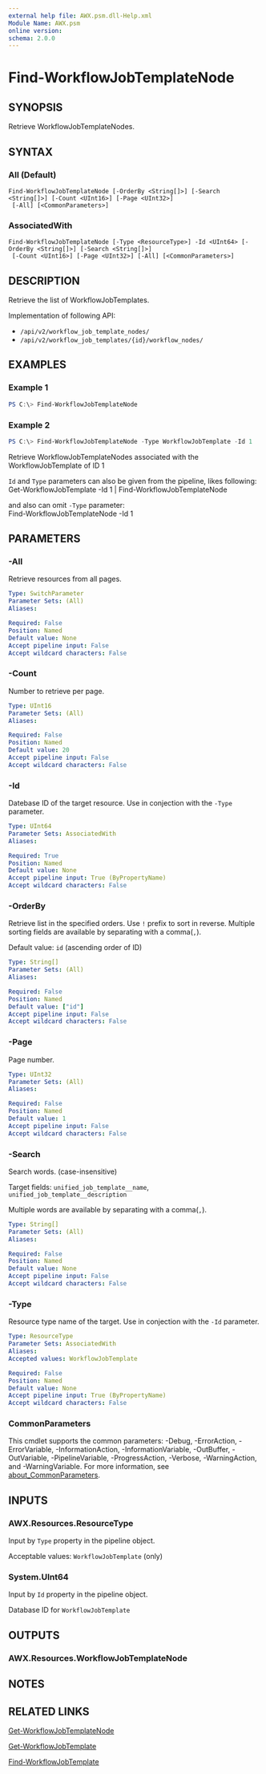 ```yaml
---
external help file: AWX.psm.dll-Help.xml
Module Name: AWX.psm
online version:
schema: 2.0.0
---
```


# Find-WorkflowJobTemplateNode

## SYNOPSIS
Retrieve WorkflowJobTemplateNodes.

## SYNTAX

### All (Default)
```
Find-WorkflowJobTemplateNode [-OrderBy <String[]>] [-Search <String[]>] [-Count <UInt16>] [-Page <UInt32>]
 [-All] [<CommonParameters>]
```

### AssociatedWith
```
Find-WorkflowJobTemplateNode [-Type <ResourceType>] -Id <UInt64> [-OrderBy <String[]>] [-Search <String[]>]
 [-Count <UInt16>] [-Page <UInt32>] [-All] [<CommonParameters>]
```

## DESCRIPTION
Retrieve the list of WorkflowJobTemplates.

Implementation of following API:  
- `/api/v2/workflow_job_template_nodes/`  
- `/api/v2/workflow_job_templates/{id}/workflow_nodes/`  

## EXAMPLES

### Example 1
```powershell
PS C:\> Find-WorkflowJobTemplateNode
```

### Example 2
```powershell
PS C:\> Find-WorkflowJobTemplateNode -Type WorkflowJobTemplate -Id 1
```

Retrieve WorkflowJobTemplateNodes associated with the WorkflowJobTemplate of ID 1

`Id` and `Type` parameters can also be given from the pipeline, likes following:  
    Get-WorkflowJobTemplate -Id 1 | Find-WorkflowJobTemplateNode

and also can omit `-Type` parameter:  
    Find-WorkflowJobTemplateNode -Id 1

## PARAMETERS

### -All
Retrieve resources from all pages.

```yaml
Type: SwitchParameter
Parameter Sets: (All)
Aliases:

Required: False
Position: Named
Default value: None
Accept pipeline input: False
Accept wildcard characters: False
```

### -Count
Number to retrieve per page.

```yaml
Type: UInt16
Parameter Sets: (All)
Aliases:

Required: False
Position: Named
Default value: 20
Accept pipeline input: False
Accept wildcard characters: False
```

### -Id
Datebase ID of the target resource.
Use in conjection with the `-Type` parameter.

```yaml
Type: UInt64
Parameter Sets: AssociatedWith
Aliases:

Required: True
Position: Named
Default value: None
Accept pipeline input: True (ByPropertyName)
Accept wildcard characters: False
```

### -OrderBy
Retrieve list in the specified orders.
Use `!` prefix to sort in reverse.
Multiple sorting fields are available by separating with a comma(`,`).

Default value: `id` (ascending order of ID)

```yaml
Type: String[]
Parameter Sets: (All)
Aliases:

Required: False
Position: Named
Default value: ["id"]
Accept pipeline input: False
Accept wildcard characters: False
```

### -Page
Page number.

```yaml
Type: UInt32
Parameter Sets: (All)
Aliases:

Required: False
Position: Named
Default value: 1
Accept pipeline input: False
Accept wildcard characters: False
```

### -Search
Search words. (case-insensitive)

Target fields: `unified_job_template__name`, `unified_job_template__description`

Multiple words are available by separating with a comma(`,`).

```yaml
Type: String[]
Parameter Sets: (All)
Aliases:

Required: False
Position: Named
Default value: None
Accept pipeline input: False
Accept wildcard characters: False
```

### -Type
Resource type name of the target.
Use in conjection with the `-Id` parameter.

```yaml
Type: ResourceType
Parameter Sets: AssociatedWith
Aliases:
Accepted values: WorkflowJobTemplate

Required: False
Position: Named
Default value: None
Accept pipeline input: True (ByPropertyName)
Accept wildcard characters: False
```

### CommonParameters
This cmdlet supports the common parameters: -Debug, -ErrorAction, -ErrorVariable, -InformationAction, -InformationVariable, -OutBuffer, -OutVariable, -PipelineVariable, -ProgressAction, -Verbose, -WarningAction, and -WarningVariable. For more information, see [about_CommonParameters](http://go.microsoft.com/fwlink/?LinkID=113216).

## INPUTS

### AWX.Resources.ResourceType
Input by `Type` property in the pipeline object.

Acceptable values: `WorkflowJobTemplate` (only)

### System.UInt64
Input by `Id` property in the pipeline object.

Database ID for `WorkflowJobTemplate`

## OUTPUTS

### AWX.Resources.WorkflowJobTemplateNode
## NOTES

## RELATED LINKS

[Get-WorkflowJobTemplateNode](Get-WorkflowJobTemplateNode.md)

[Get-WorkflowJobTemplate](Get-WorkflowJobTemplate.md)

[Find-WorkflowJobTemplate](Find-WorkflowJobTemplate.md)
